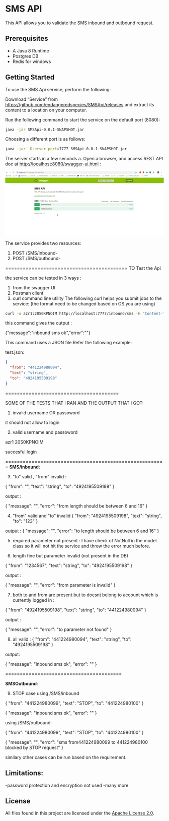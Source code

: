 # SMS API 

This API allows you to validate the SMS inbound and outbound request.

## Prerequisites

- A Java 8 Runtime
- Postgres DB
- Redis for windows

## Getting Started

To use the SMS Api service, perform the following:

Download “Service” from <https://github.com/endangeredspecies/SMSApi/releases> and extract its content to a location on your computer.

Run the following command to start the service on the default port (8080):

```sh
java -jar SMSApi-0.0.1-SNAPSHOT.jar
```

Choosing a different port is as follows:

```sh
java -jar -Dserver.port=7777 SMSApi-0.0.1-SNAPSHOT.jar
```

The server starts in a few seconds a. Open a browser, and access REST API doc at [http://localhost:8080/swagger-ui.html](http://localhost:8080/swagger-ui.html) :

![swagger screenshot](images/SMSApi_Swagger.png?raw=true)

The service provides two resources:

1. POST /SMS/inbound- 
2. POST /SMS/outbound- 

==========================================
TO Test the Api

the service can be tested in 3 ways :

1. from the swagger UI
2. Postman client
3. curl command line utility 
The following curl helps you submit jobs to the service: (the format need to be changed based on OS you are using)

```sh
curl -u azr1:20S0KPNOIM http://localhost:7777/inbound/sms -H "Content-Type: application/json" -H "Accept: application/json" -X POST -d @test.json
```

this command gives the output :

{"message":"inbound sms ok","error":""}


This command uses a JSON file.Refer the following example:

test.json:

```json
{
  "from": "441224980094",
  "text": "string",
  "to": "4924195509198"
}
```

=======================================

SOME OF THE TESTS THAT I RAN AND THE OUTPUT THAT I GOT:

1. invalid username OR passoword

it should not allow to login

2. valid username and passoword

azr1
20S0KPNOIM 

succesful login

=======================================================
**SMS/inbound**: 

3. "to" valid , "from" invalid :


{
  "from": "",
  "text": "string",
  "to": "4924195509198"
}

output :

{
  "message": "",
  "error": "from length should be between 6 and 16"
}



4. "from" valid and "to" invalid
{
  "from": "4924195509198",
  "text": "string",
  "to": "123"
}

output :
{
  "message": "",
  "error": "to length should be between 6 and 16"
}


5. required parameter not present  : I have check of NotNull in the model class so it will not hit the service and throw the error much before.


6. length fine but parameter invalid (not present in the DB)

{
  "from": "1234567",
  "text": "string",
  "to": "4924195509198"
}


output :

{
  "message": "",
  "error": "from parameter is invalid"
}


7. both to and from are present but to doesnt belong to account which is currently logged in :

{
  "from": "4924195509198",
  "text": "string",
  "to": "441224980094"
}

output :

{
  "message": "",
  "error": "to parameter not found"
}


8. all valid :
{
  "from": "441224980094",
  "text": "string",
  "to": "4924195509198"
}

output:

{
  "message": "inbound sms ok",
  "error": ""
}

========================================

**SMSOutbound**:

9. STOP case
using /SMS/inbound

{
  "from": "441224980099",
  "text": "STOP",
  "to": "441224980100"
}


{
  "message": "inbound sms ok",
  "error": ""
}

using /SMS/outbound-

{
  "from": "441224980099",
  "text": "STOP",
  "to": "441224980100"
}

{
  "message": "",
  "error": "sms from441224980099 to 441224980100 blocked by STOP request"
}


similary other cases can be run based on the requirement.
## Limitations:
-password protection and encryption not used 
-many more
## License

All files found in this project are licensed under the [Apache License 2.0](LICENSE).
